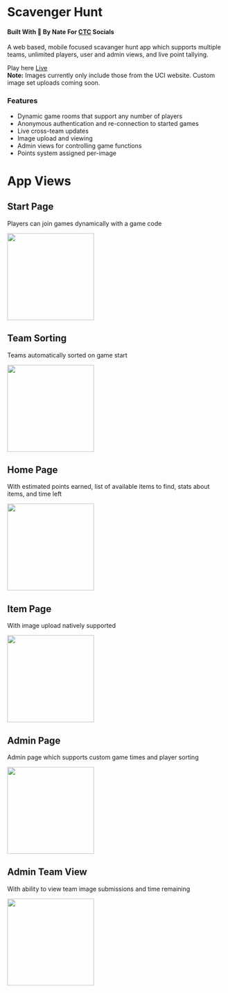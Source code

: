 # Scavenger Hunt
#### Built With 💜 By Nate For [CTC](https://ctc-uci.com/) Socials
A web based, mobile focused scavanger hunt app which supports multiple teams, unlimited players, user and admin views, and live point tallying.

Play here [Live](https://lpa-scavengerhunt.web.app/) <br/>
**Note:** Images currently only include those from the UCI website. Custom image set uploads coming soon.

### Features
- Dynamic game rooms that support any number of players
- Anonymous authentication and re-connection to started games
- Live cross-team updates
- Image upload and viewing
- Admin views for controlling game functions
- Points system assigned per-image

# App Views

## Start Page
Players can join games dynamically with a game code

<img src="https://github.com/user-attachments/assets/807aeeab-fd96-4ee4-aad7-4d260afa3cfa" width="200">

## Team Sorting
Teams automatically sorted on game start

<img src="https://github.com/user-attachments/assets/30e273d3-b77b-4b73-85dc-b98055362ad3" width="200">

## Home Page
With estimated points earned, list of available items to find, stats about items, and time left

<img src="https://github.com/user-attachments/assets/aad5e0dc-cbf5-4ad5-857f-6ce5f229e29b" width="200">

## Item Page
With image upload natively supported

<img src="https://github.com/user-attachments/assets/c706ec95-84a6-480d-9c27-87b1b7659b92" width="200">

## Admin Page
Admin page which supports custom game times and player sorting

<img src="https://github.com/user-attachments/assets/cc609396-9985-4940-a5bd-631ea0c6f82a" width="200">

## Admin Team View
With ability to view team image submissions and time remaining

<img src="https://github.com/user-attachments/assets/da3b8738-d1e6-4e32-97b6-3447c44d23e8" width="200">

